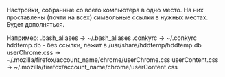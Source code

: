 Настройки, собранные со всего компьютера в одно место.
На них проставлены (почти на всех) символьные ссылки в нужных местах.
Будет дополняться.

Например:
.bash_aliases -> ~/.bash_aliases
.conkyrc -> ~/.conkyrc
hddtemp.db - бeз ссылки, лежит в /usr/share/hddtemp/hddtemp.db
userChrome.css -> ~/.mozilla/firefox/account_name/chrome/userChrome.css
userContent.css -> ~/.mozilla/firefox/account_name/chrome/userContent.css